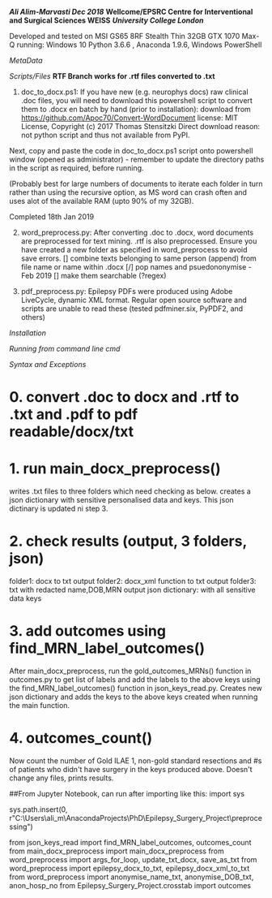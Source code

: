 ***Ali Alim-Marvasti Dec 2018***
**Wellcome/EPSRC Centre for Interventional and Surgical Sciences WEISS**
***University College London***

Developed and tested on MSI GS65 8RF Stealth Thin 32GB GTX 1070 Max-Q
running: Windows 10  Python 3.6.6 , Anaconda 1.9.6, Windows PowerShell 

 
*MetaData*

*Scripts/Files*
**RTF Branch works for .rtf files converted to .txt**
1. doc_to_docx.ps1:
   If you have new (e.g. neurophys docs) raw clinical .doc files, you will need to download this powershell script to convert them to .docx en batch by hand (prior to installation):
download from https://github.com/Apoc70/Convert-WordDocument
license: MIT License, Copyright (c) 2017 Thomas Stensitzki
Direct download reason: not python script and thus not available from PyPI.

Next, copy and paste the code in doc_to_docx.ps1 script onto powershell window (opened as administrator) -
remember to update the directory paths in the script as required, before running.

(Probably best for large numbers of documents to iterate each folder in turn rather than using the recursive option, as MS word can crash often and uses alot of the available RAM (upto 90% of my 32GB).

Completed 18th Jan 2019

2. word_preprocess.py:
After converting .doc to .docx, word documents are preprocessed for text mining.
.rtf is also preprocessed.
Ensure you have created a new folder as specified in word_preprocess to avoid save errors.
[] combine texts belonging to same person (append) from file name or name within .docx
[/] pop names and psuedononymise - Feb 2019
[] make them searchable (?regex)


3. pdf_preprocess.py:
Epilepsy PDFs were produced using Adobe LiveCycle, dynamic XML format. 
Regular open source software and scripts are unable to read these (tested pdfminer.six, PyPDF2, and others)

*Installation*


*Running from command line cmd*

*Syntax and Exceptions*
# 0. convert .doc to docx and .rtf to .txt and .pdf to pdf readable/docx/txt
# 1. run main_docx_preprocess()
writes .txt files to three folders which need checking as below.
creates a json dictionary with sensitive personalised data and keys.
This json dictinary is updated ni step 3.
# 2. check results (output, 3 folders, json)
folder1: docx to txt output
folder2: docx_xml function to txt output
folder3: txt with redacted name,DOB,MRN output
json dictionary: with all sensitive data keys 
# 3. add outcomes using find_MRN_label_outcomes()
After main_docx_preprocess, run the gold_outcomes_MRNs() function in outcomes.py to get list of labels
and add the labels to the above keys using the find_MRN_label_outcomes() function in json_keys_read.py.
Creates new json dictionary and adds the keys to the above keys created when running the main function. 
# 4. outcomes_count()
Now count the number of Gold ILAE 1, non-gold standard resections and #s of patients who didn't
have surgery in the keys produced above. Doesn't change any files, prints results. 

##From Jupyter Notebook, can run after importing like this:
import sys

sys.path.insert(0, r"C:\Users\ali_m\AnacondaProjects\PhD\Epilepsy_Surgery_Project\preprocessing")

from json_keys_read import find_MRN_label_outcomes, outcomes_count
from main_docx_preprocess import main_docx_preprocess
from word_preprocess import args_for_loop, update_txt_docx, save_as_txt
from word_preprocess import epilepsy_docx_to_txt, epilepsy_docx_xml_to_txt 
from word_preprocess import anonymise_name_txt, anonymise_DOB_txt, anon_hosp_no
from Epilepsy_Surgery_Project.crosstab import outcomes